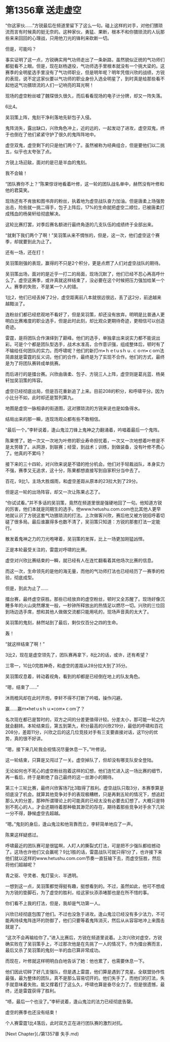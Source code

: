 # 第1356章 送走虚空

“你这家伙……”方锐最后在频道里留下了这么一句。碰上这样的对手，对他们猥琐流而言有时候真的挺无奈的。这种家伙，勇猛、果断，根本不和你猥琐流的人玩那些来来回回的心理战，只用他刀光的锋利来砍断一切。

但是，可能吗？

事实证明了这一点，方锐确实用气功师走出了一条新路，虽然貌似正统的气功师们都挺看不上眼。但是，现在赵杨退役，气功师选手里根本就没有一个挑大梁的。这赛季的全明星选手里没有了气功师职业，但是明年呢？明年凭借兴欣的战绩，方锐的表现，说不定这家伙要以气功师的职业身份入选全明星了，到时真是给那些看不起他这气功猥琐流的人们一记响亮的耳光啊！

现场的虚空粉丝嘘了魏琛很久很久，而后看看现场的电子计分牌，却又一阵失落。

6比4。

吴羽策上阵，鬼刻干净利落地先斩包子入侵。

鬼阵消失，露出缺口，兴欣角色冲上，近的远的，一起发动了进攻，虚空双鬼，终于也倒在了他们紧紧守护了很久的鬼阵阵地中。

虚空双鬼，虚空剩下的只是他们两个了。虽然被称为经典组合，但是要他们以二挑五，似乎也太夸张了点。

方锐上场迎敌，面对的是已是半血的鬼刻。

我不会输！

“团队赛你不上？”陈果惊讶地看着叶修，这一轮的团队战名单中，赫然没有叶修和他的君莫笑。

现场还有不肯放和图书弃的粉丝，执着地为虚空战队奋力加油。但是唐柔上场强势出击，险些就一挑二得手，包子上阵后，17%的生命就把虚空二顺位，已被唐柔打成残血的杨昊轩给彻底解决。

这轮比赛打罢，对季后赛名额进行最终角逐的几支队伍的成绩终于全部出来。

“就剩下我们两个了啊！”吴羽策从来不惆怅的，但是，这一次，他们虚空这个赛季，却就要到此为止了。

还有一场，还在打！

吴羽策刚强的表现，赢得的不只是2个积分，更是点燃了人们对虚空战队的期待。

吴羽策出场，面对的是近乎一打二的局面，现场沉默了，他们已经不忍心再高呼什么了。虚空这赛季，或许真就这样结束了，没必要在这个时候把压力强加给某一个人。赛季的失败，不是某一个人的错。

1比2，他们已经丢掉了2分，虚空距离前八本就很远很远，丢了这2分，前途越来越黯淡了。

连粉丝们都已经悲观地不看好了，但是吴羽策，却还没有放弃。明明是比普通人更明白比赛难度的职业选手，但是此时此刻，却比观众更期待奇迹，更相信可以创造奇迹。

雷霆，是将团队合作演绎到了巅峰。他们的选手，单独拿出来说实力都不能说出彩。可是个个都是团队型选手，战术水准高，合作意识强，组成整体后，顿时有了不输给任何团队的实力。而呼啸呢？他们的新打ｍ•ｈｅtｕsｈｕ.ｃｏｍ•ｃoｍ法简直就是雷霆的反义词，他们的合作，最终是为了实现不合作。他们的方式，最终是为了将团队赛转成单挑赛。

而后进行的是擂台赛。兴欣由唐柔、包子、方锐三人上阵，虚空则是葛兆蓝、杨昊轩加吴羽策的阵容。

虚空已经彻底出局，但是百花重新追了上来。目前208的积分，和呼啸平分。因为小比分不如，此时却还是暂列第九。

地图是虚空一脉相承的街道图，这对猥琐流的方锐来说也是如鱼得水。

结局出来的那一瞬，连现场观众都有些不敢相信。

“最后一个。”李轩说着，逢山鬼泣刀锋上鬼神之力翻涌着，吟唱着最后一个鬼阵。

陈果愣了。她一次又一次地为叶修的职业寿命担忧着，一次又一次地想着叶修是不是太劳碌了。从网游，到联赛；经营，到战术；训练，到做装备，没有叶修不费心了。他真的不累吗？

接下来的三十四轮，对兴欣来说是不错的抢分机会。他们对手轻裁战队，本身实力不强，赛季又无追求，这十分，陈果都想直接写到自家积分当中去了。

百花，9比1，主场大胜烟雨，和虚空差距从原本的23拉大到了29分。

但是这一轮的出场阵容，却又一次让陈果忐忑了。

“你试试看。”并不多话的吴羽策，竟然在频道里很是强硬地回了一句。他知道方锐的厉害，他们本就是同期生的选手。他www.hetushu.com.com也比其他人更早地就认识了方锐这套气功猥琐流的打法。上次做客兴欣，赛后他又被方锐招呼着切磋了很多局。最后谁赢得多也数不清了，吴羽策只知道：方锐的那套打法一定能行。

散发着鬼神之力的刀光咆哮着，吴羽策的发挥，比上一场更加刚猛凶悍。

正是本轮最受关注的，雷霆对呼啸的比赛。

虚空对兴欣比赛结束的一瞬，就已经有人在连忙翻看着其他场次比赛的信息。

而这一次，生命领先的是他的海无量，而他的气功师打法也已经经历了一赛季的检验，彻底成型。

但是，到此为止了……

擂台赛，最终虚空获胜。那些已经放弃的虚空粉丝，顿时又全苏醒了。现场好像沉睡多年的火山突然爆发一般，一秒钟所释放出的热情足以燃尽一切。兴欣的三位回到场边选手席，想和其他人做做交流都只能用吼的，现场声音真的太大了。

吴羽策的鬼刻，赫然站到了最后，剩仅仅百分之四的生命。

轰！

“就这样结束了啊！”

3比2，现在是虚空领先了，团队赛再拿下，8比2的话，或许，还有希望？

三零一，10比0完胜神奇，和虚空的差距从28分拉大到了35分。

吴羽策叹息着，转动着视角，看到的却都是已经倒在地上的队友角色。

“嗯，结束了……”

沐雨橙风却在此时开炮，李轩不得不打断了吟唱，操作闪避。

赢……赢ｍ•hetｕsｈｕ•com•ｃom了？

名次现在都已是暂时的，双方之间的分差更值得计较。分差太小，那可能一轮之内就会翻转。本轮结束后，第五到第九，积分最高的兴欣219分，最低的呼啸和百花208分，差距11分，兴欣之后的这几位竞技对手有三支要直接对话，这11分的优势，真的很不好讲。

“嗯，接下来几轮我会视情况尽量休息一下。”叶修说。

这一轮结束，只算是又闯过了一关。虚空掉队了，但却没有哪支队安全登陆。

无论如何也不死心的虚空粉丝抱着这样的幻想，他们连忙进入这一场比赛的细节，再一看后，终于是断绝了自己最终的这一丝渺小的期待。

第三十三轮比赛，最终兴欣客场7比3取得了胜利。虚空战队只取3分，本赛季算是彻底没了机会。就算其他竞争对手的表现极糟糕，只是再剩五轮的情况下，想追赶那么大的分差，那种所谓理论上的可能真的已经太没有必要去幻想了。大概只是特别不死心的人，才会还期待着那种极其渺茫的存在，期待着那些竞争对手余下几轮一分不得，静候虚空去超越。

“嗯。”鬼刻的身后，逢山鬼泣和他背靠而立，李轩简单地应了一声。

陈果这样疑惑过。

呼啸最近的团队赛可是很猛啊，人盯人的撕裂式打法，可是把不少强队都给撼动了。这场也许他们又会赢呢？9比1胜的话，雷霆战队可就只得1分了，也许接下来他们就以这样的www.hetushu.com.com节奏一直狂输下去，而虚空狂胜，然后将他们超越呢？

青之驱、守灵者、鬼灯萤火、半透明。

一想到这一点，吴羽策都觉得挺有趣，挺想看到的。不过，虽然如此，他可不想成为方锐的垫脚石，为了虚空的胜利，给这家伙添添堵那也是在所不惜的事。

你们看不上我的打法，但是，我却是气功第一人。

兴欣已经彻底包围了他们。不过也没急于进攻。逢山鬼泣已经没有多少法力，不可能再持续鬼阵连环的防御了，他们只要等着鬼阵消灭，然后从从容容地冲上来围击就是了。

“这次不会再输给你了。”进入比赛后，方锐在频道里说着。上次兴欣对虚空，方锐确实败在了吴羽策手上，不过那次他是在先挑了一人的情况下，作为擂台赛而言，最后又杀了吴羽策的鬼刻一半的血已算非常成功。

而现在，叶修就这样明明白白地告诉了她：他也累了，也需要休息一下。

他们因此切碎了好几支强队，但是遇上雷霆，他们算是遇到了克星。全联盟协作性最强，最为整体的团队，真不是那么容易切开的。他们失手了，而他们的打法，失手就意味着失败。能又撑着打了这么久，呼啸也算是奋尽全力了。但是很遗憾，最终，还是雷霆获得了胜利。

“啧，最后一个也没了。”李轩说着，逢山鬼泣的法力已经彻底告罄。

虚空的赛季也还没有结束！

个人赛雷霆1比4落后，此时双方正在进行团队赛的激烈对抗。



[Next Chapter](./第1357章 失手.md)